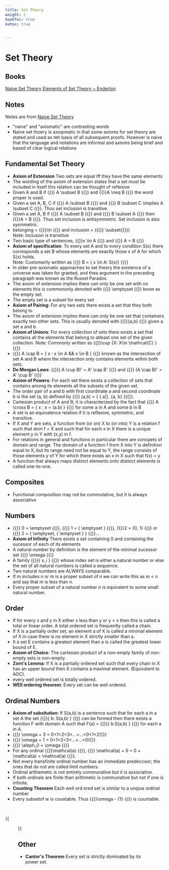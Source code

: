 ```yaml
---
title: Set Theory
weight: 2
bookToc: true
katex: true


---
```


# Set Theory

## Books

[Naive Set Theory](https://www.goodreads.com/book/show/558194.Naive_Set_Theory?ac=1&from_search=true&qid=VlbfdVrLSK&rank=1)
[Elements of Set Theory ~ Enderton](https://www.goodreads.com/book/show/558206.Elements_of_Set_Theory)  

## Notes

Notes are from [Naive Set Theory](https://www.goodreads.com/book/show/558194.Naive_Set_Theory?ac=1&from_search=true&qid=VlbfdVrLSK&rank=1)  

- "naive" and "axiomatic" are contrasting words  
- Naive set thoery is axiopmatic in that some axioms for set theory are stated and used as teh basis of all subsequent proofs. However is naive that the language and notations are informal and axioms being brief and based of clear logical relations
## Fundamental Set Theory
- **Axiom of Extension** Two sets are equal iff they have the same elements  
- The wording of the axiom of extension states that a set must be included in itself this relation can be thought of reflexive  
- Given A and B if {{<katex>}} A \subset B {{</katex>}} and {{<katex>}}A \neq B {{</katex>}} the word proper is used.  
- Given a set A, B, C if {{<katex>}} A /subset B {{</katex>}} and {{<katex>}} B \subset C \implies A \subset C {{</katex>}}. Thus set inclusion is transitive.  
- Given a set A, B if {{<katex>}} A \subset B {{</katex>}} and {{<katex>}} B \subset A {{</katex>}} then {{<katex>}}A = B {{</katex>}}. Thus set inclusion is antisymmetric. Set inclusion is also sysmmetric.   
- belonging = {{<katex>}}\in {{</katex>}} and inclusion = ({{<katex>}} \subset{{</katex>}})  
Note: inclusion is transitive  
- Two basic type of sentences, {{<katex>}}x \in A {{</katex>}} and {{<katex>}} A = B {{</katex>}}    
- **Axiom of specification**: To every set A and to every condition S(x) there corresponds a set B whose elements are exactly those x of A for which S(x) holds.  
Note: Customarily written as {{<katex>}} B = \{ x \in A: S(x)\} {{</katex>}}  
- In older pre-axiomatic approaches to set theory the existence of a universe was taken for granted, and thea argument  in the preceding paragraph was known as the Russel Paradox.  
- The axiom of extension implies there can only be one set with no elements this is commononly denoted with {{<katex>}} \emptyset {{</katex>}} know as the empty set.  
- The empty set is a subset for every set  
- **Axiom of Pairing**: For any two sets there exists a set that they both belong to  
- The axiom of extension implies there can only be one set that containers exactly two other sets. This is usually denoted with {{<katex>}}\{a,b\} {{</katex>}} given a set a and b.  
- **Axiom of Unions**: For every collection of sets there exists a set that contains all the elements that belong to atleast one set of the given collection.
Note: Commonly written as {{<katex>}}\cup \{X: X\in \mathcal{C} \} {{</katex>}}  
- {{<katex>}} A \cap B = \{ x : x \in A && x \in B \} {{</katex>}} known as the intersection of set A and B where the intersection only contains elements within both sets.  
- **De Morgan Laws**: {{<katex>}}( A \cup B)' = A' \cap B'  {{</katex>}} and {{<katex>}} (A \cap B)' = A' \cup B' {{</katex>}}
- **Axiom of Powers**: For each set there exists a collection of sets that contains among its elements all the subsets of the given set.  
- The order pair of a and b with first coordinate a and second coordinate b is the set (a, b) defined by {{<katex>}} (a,b) = \{ \{ a|}, \{a, b\} \}{{</katex>}}.  
- Cartesian product of A and B; it is characterized by the fact that {{<katex>}} A \cross B = \{ x : x = (a.b) \}  {{</katex>}} for some a in A and some b in B  
- A set is an equivalence relation if it is reflexive, symmetric, and transitive.  
- If X and Y are sets, a function from (or on) X to (or into) Y is a relation f such that dom f = X and such that for each x in X there is a unique element y in Y with (x,y) in f.   
- For relations in general and functions in particular  there are concpets of domain and range. The domain of a function f from X into Y is definition equal to X, but its range need not be equal to Y, the range consists of those elements y of Y for which there exists an x in X such that f(x) = y  
- A function that always maps distinct elements onto distinct elements is called one-to-one. 
## Composites  
- Functional composition may not be commutative, but it is always associative 
## Numbers  
- {{<katex>}} 0 = \emptyset {{</katex>}}, {{<katex>}} 1 = \{ \emptyset \} {{</katex>}}, {{<katex>}}2 = \{0, 1\}  {{</katex>}} or {{<katex>}} 2 = \{ \emptyset, \{ \emptyset \} \} {{</katex>}}...  
- **Axiom of Infinity** There exists a set containing 0 and containing the sucessor of each of its elements  
- A natural number by definition is the element of the minimal sucessor set {{<katex>}} \omega {{</katex>}}  
- A family {{<katex>}}\{ x_i \} {{</katex>}} whose index set is either a natural number or else the set of all natural numbers is called a sequence.   
- Two natural numbers are ALWAYS comparable.  
- If m includes n or m is a proper subset of n we can write this as m < n and say that m is less than n.  
- Every proper subset of a natural number n is equivalent to some small natural number. 
## Order
- If for every x and y in X either x less than y or y < x then this is called a total or linear order. A total ordered set is frequently called a chain.  
- If X is a partially order set, an element a of X is called a minimal element of X in case there is no element in X strictly smaller than a.  
- It a set E contains a greatest element than a is called the greatest lower bound of E.  
- **Axiom of Choice**: The cartesian product of a non-empty family of non-empty sets is non-empty.  
- **Zorn's Lemma**: If X is a partially ordered set such that every chain in X has an upper bound then X contains a maximal element. (Equivalent to AOC).  
- every well ordered set is totally ordered.  
- **WEll ordering theorem**: Every set can be well ordered.  
## Ordinal Numbers
- **Axiom of subsitution**: If S(a,b) is a sentence such that for each a in a set A the set {{<katex>}}\{ b: S(a,b) \} {{</katex>}} can be formed then there exists a function F with domain A such that F(a) = {{<katex>}}\{ b:S(a,b) \} {{</katex>}} for each a in A.  
- {{<katex>}} \omega + 3 = 0<1<2<3<...<...<0<1<2{{</katex>}}  
- {{<katex>}} \omega + 1 = 0<1<2<3<...<...<0{{</katex>}}  
- {{<katex>}} \aleph_0 = \omega {{</katex>}}
- For any ordinal {{<katex>}}\mathcal(a) {{</katex>}}, {{<katex>}} \mathcal(a) + 0 = 0 + \mathcal(a) = \mathcal(a) {{</katex>}}.  
- Not every transfinite ordinal number has an immediate predeccsor; the ones that do not are called limit numbers.
- Ordinal arithemetic is not entirely communative but it is associative.
- If both ordinals are finite than arithmetic is communative but not if one is infinite.
- **Counting Theorem** Each well ord ered set is similar to a unqiue ordinal number  
- Every subsetof w is countable. Thus {{<katex>}}\omega - \{1\} {{</katex>}} is countable. 
<br>


{{<figure src="./ordinal.png" title="">}}

## Other
- **Cantor's Theorem** Every set is strictly dominated by its power set.



